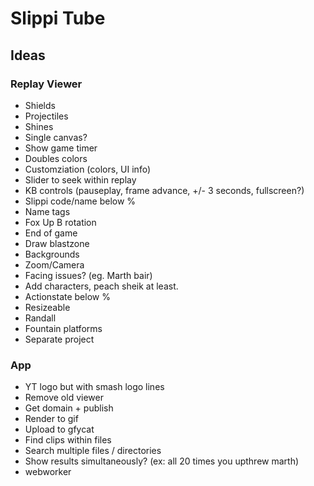 # Slippi Tube

## Ideas

### Replay Viewer

- Shields
- Projectiles
- Shines
- Single canvas?
- Show game timer
- Doubles colors
- Customziation (colors, UI info)
- Slider to seek within replay
- KB controls (pauseplay, frame advance, +/- 3 seconds, fullscreen?)
- Slippi code/name below %
- Name tags
- Fox Up B rotation
- End of game
- Draw blastzone
- Backgrounds
- Zoom/Camera
- Facing issues? (eg. Marth bair)
- Add characters, peach sheik at least.
- Actionstate below %
- Resizeable
- Randall
- Fountain platforms
- Separate project

### App

- YT logo but with smash logo lines
- Remove old viewer
- Get domain + publish
- Render to gif
- Upload to gfycat
- Find clips within files
- Search multiple files / directories
- Show results simultaneously? (ex: all 20 times you upthrew marth)
- webworker
